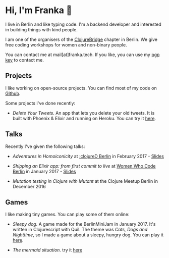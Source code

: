 # Hi, I'm Franka &#128075;

I live in Berlin and like typing code. I'm a backend developer and interested in building things with kind people.

I am one of the organisers of the [ClojureBridge](https://clojurebridge-berlin.org) chapter in Berlin. We give free coding workshops for women and non-binary people.

You can contact me at mail\[at\]franka.tech. If you like, you can use my [pgp key](key) to contact me.

## Projects

I like working on open-source projects. You can find most of my code on [Github](https://github.com/vsmart).

Some projects I've done recently:

* _Delete Your Tweets._ An app that lets you delete your old tweets. It is built with Phoenix & Elixir and running on Heroku. You can try it [here](https://delete-your-tweets.franka.tech).

## Talks

Recently I've given the following talks:

* _Adventures in Homoiconicity_  at [:clojureD Berlin](https://clojured.de) in February 2017 - [Slides](https://franka.tech/talks/homoiconicity-talk)

* _Shipping an Elixir app: from first commit to live_ at [Women Who Code Berlin](link) in January 2017 - [Slides](https://franka.tech/talks/ship-it-talk)

* _Mutation testing in Clojure with Mutant_ at the Clojure Meetup Berlin in December 2016

## Games

I like making tiny games. You can play some of them online:

* _Sleepy dog._ A game made for the BerlinMiniJam in January 2017. It's written in Clojurescript with Quil. The theme was _Cats, Dogs and Nighttime_, so I made a game about a sleepy, hungry dog. You can play it [here](https://franka.tech/games/sleepy-dog).

* _The mermaid situation._ try it [here](https://lislis.de/games/mermaid-situation)
